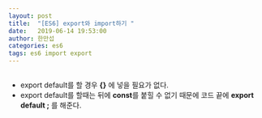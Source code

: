 ```yaml
---
layout: post
title:  "[ES6] export와 import하기 "
date:   2019-06-14 19:53:00
author: 한만섭
categories: es6
tags: es6 import export
---
```



> ## 

* export default를 할 경우 **{}** 에 넣을 필요가 없다.  
* export default를 할때는 뒤에 **const**를 붙힐 수 없기 때문에 코드 끝에 **export default ;** 를 해준다. 

